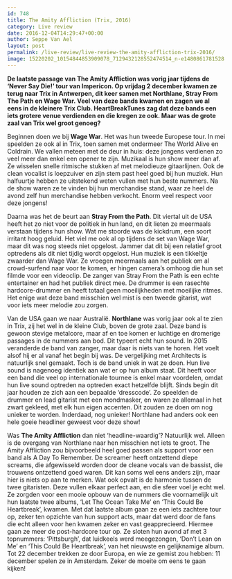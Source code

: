 ```yaml
---
id: 748
title: The Amity Affliction (Trix, 2016)
category: Live review
date: 2016-12-04T14:29:47+00:00
author: Seppe Van Ael
layout: post
permalink: /live-review/live-review-the-amity-affliction-trix-2016/
image: 15220202_10154844853909078_7129432128552474514_n-e1480861781528.jpg
---
```

**De laatste passage van The Amity Affliction was vorig jaar tijdens de ‘Never Say Die!’ tour van Impericon. Op vrijdag 2 december kwamen ze terug naar Trix in Antwerpen, dit keer samen met Northlane, Stray From The Path en Wage War. Veel van deze bands kwamen en zagen we al eens in de kleinere Trix Club. HeartBreakTunes zag dat deze bands een iets grotere venue verdienden en die kregen ze ook. Maar was de grote zaal van Trix wel groot genoeg?**

Beginnen doen we bij **Wage War**. Het was hun tweede Europese tour. In mei speelden ze ook al in Trix, toen samen met ondermeer The World Alive en Coldrain. We vallen meteen met de deur in huis: deze jongens verdienen zo veel meer dan enkel een opener te zijn. Muzikaal is hun show meer dan af. Ze wisselen snelle ritmische stukken af met melodieuze gitaarlijnen. Ook de clean vocalist is loepzuiver en zijn stem past heel goed bij hun muziek. Hun halfuurtje hebben ze uitstekend weten vullen met hun beste nummers. Na de show waren ze te vinden bij hun merchandise stand, waar ze heel de avond zelf hun merchandise hebben verkocht. Enorm veel respect voor deze jongens!

Daarna was het de beurt aan **Stray From the Path**. Dit viertal uit de USA heeft het zo niet voor de politiek in hun land, en dit lieten ze meermaals verstaan tijdens hun show. Wat me stoorde was de kickdrum, een soort irritant hoog geluid. Het viel me ook al op tijdens de set van Wage War, maar dit was nog steeds niet opgelost. Jammer dat dit bij een relatief groot optredens als dit niet tijdig wordt opgelost. Hun muziek is een tikkeltje zwaarder dan Wage War. Ze vroegen meermaals aan het publiek om al crowd-surfend naar voor te komen, er hingen camera’s omhoog die hun set filmde voor een videoclip. De zanger van Stray From the Path is een echte entertainer en had het publiek direct mee. De drummer is een rasechte hardcore-drummer en heeft totaal geen moeilijkheden met moeilijke ritmes. Het enige wat deze band misschien wel mist is een tweede gitarist, wat voor iets meer melodie zou zorgen.

Van de USA gaan we naar Australië. **Northlane** was vorig jaar ook al te zien in Trix, zij het wel in de kleine Club, boven de grote zaal. Deze band is gewoon stevige metalcore, maar af en toe komen er luchtige en dromerige passages in de nummers aan bod. Dit typeert echt hun sound. In 2015 veranderde de band van zanger, maar daar is niets van te horen. Het voelt alsof hij er al vanaf het begin bij was. De vergelijking met Architects is natuurlijk snel gemaakt. Toch is de band uniek in wat ze doen. Hun live sound is nagenoeg identiek aan wat er op hun album staat. Dit heeft voor een band die veel op internationale tournee is enkel maar voordelen, omdat hun live sound optreden na optreden exact hetzelfde blijft. Sinds begin dit jaar houden ze zich aan een bepaalde ‘dresscode’. Zo speelden de drummer en lead gitarist met een mondmasker, en waren ze allemaal in het zwart gekleed, met elk hun eigen accenten. Dit zouden ze doen om nog unieker te worden. Inderdaad, nog unieker! Northlane had anders ook een hele goeie headliner geweest voor deze show!

Was **The Amity Affliction** dan niet ‘headline-waardig’? Natuurlijk wel. Alleen is de overgang van Northlane naar hen misschien net iets te groot. The Amity Affliction zou bijvoorbeeld heel goed passen als support voor een band als A Day To Remember. De screamer heeft ontzettend diepe screams, die afgewisseld worden door de cleane vocals van de bassist, die trouwens ontzettend goed waren. Dit kan soms wel eens anders zijn, maar hier is niets op aan te merken. Wat ook opvalt is de harmonie tussen de twee gitaristen. Deze vullen elkaar perfect aan, en die sfeer voel je echt wel. Ze zorgden voor een mooie opbouw van de nummers die voornamelijk uit hun laatste twee albums, ‘Let The Ocean Take Me’ en ‘This Could Be Heartbreak’, kwamen. Met dat laatste album gaan ze een iets zachtere tour op, zeker ten opzichte van hun support acts, maar dat werd door de fans die echt alleen voor hen kwamen zeker en vast geapprecieerd. Hiermee gaan ze meer de post-hardcore tour op. Ze sloten hun avond af met 3 topnummers: ‘Pittsburgh’, dat luidkeels werd meegezongen, ‘Don’t Lean on Me’ en ‘This Could Be Heartbreak’, van het nieuwste en gelijknamige album. Tot 22 december trekken ze door Europa, en wie ze gemist zou hebben: 11 december spelen ze in Amsterdam. Zeker de moeite om eens te gaan kijken!